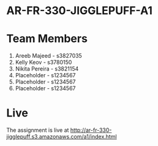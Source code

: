 # AR-FR-330-JIGGLEPUFF-A1

# Team Members

1. Areeb Majeed - s3827035
2. Kelly Keov - s3780150
3. Nikita Pereira - s3821154
4. Placeholder - s1234567
5. Placeholder - s1234567
6. Placeholder - s1234567

# Live

The assignment is live at http://ar-fr-330-jigglepuff.s3.amazonaws.com/a1/index.html
